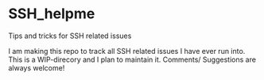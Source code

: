 # SSH_helpme
Tips and tricks for SSH related issues

I am making this repo to track all SSH related issues I have ever run into. This is a WIP-direcory and I plan to maintain it. Comments/ Suggestions are always welcome!
